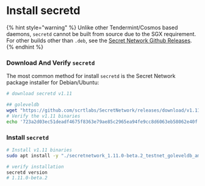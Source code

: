 # Install secretd

{% hint style="warning" %}
Unlike other Tendermint/Cosmos based daemons, `secretd` cannot be built from source due to the SGX requirement. For other builds other than `.deb`, see the [Secret Network Github Releases](https://github.com/scrtlabs/SecretNetwork/releases).
{% endhint %}

### Download And Verify `secretd` <a href="#_1-download-the-secret-network-package-installer-for-debian-ubuntu" id="_1-download-the-secret-network-package-installer-for-debian-ubuntu"></a>

The most common method for install `secretd` is the Secret Network package installer for Debian/Ubuntu:

```bash
# download secretd v1.11

## goleveldb
wget "https://github.com/scrtlabs/SecretNetwork/releases/download/v1.11.0-beta.2/secretnetwork_1.11.0-beta.2_testnet_goleveldb_amd64.deb"
# Verify the v1.11 binaries
echo '723a2d03ec51deadf4675f8363e79ae85c2965ea94fe9cc8d6063eb58062e40f secretnetwork_1.11.0-beta.2_testnet_goleveldb_amd64.deb' | sha256sum --check


```

### Install `secretd` <a href="#_2-install-the-package" id="_2-install-the-package"></a>

```bash
# Install v1.11 binaries
sudo apt install -y "./secretnetwork_1.11.0-beta.2_testnet_goleveldb_amd64.deb"

# verify installation
secretd version
# 1.11.0-beta.2
```
